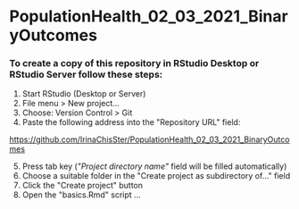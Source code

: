 # PopulationHealth_02_03_2021_BinaryOutcomes


### To create a copy of this repository in RStudio Desktop or RStudio Server follow these steps:  

1. Start RStudio (Desktop or Server)  
2. File menu > New project...  
3. Choose: Version Control > Git  
4. Paste the following address into the "Repository URL" field:  

https://github.com/IrinaChisSter/PopulationHealth_02_03_2021_BinaryOutcomes

5. Press tab key (_"Project directory name"_ field will be filled automatically)  
6. Choose a suitable folder in the "Create project as subdirectory of..." field  
7. Click the "Create project" button  
8. Open the "basics.Rmd" script ...  
